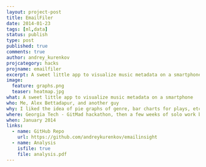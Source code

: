 ```yaml
---
layout: project-post
title: EmailFiler
date: 2014-01-23 
tags: [ml,data]
status: publish
type: post
published: true
comments: true
author: andrey_kurenkov
projcategory: hacks
projname: emailfiler
excerpt: A sweet little app to visualize music metadata on a smartphone
image:
  feature: graphs.png
  teaser: heatmap.jpg
what: A sweet little app to visualize music metadata on a smartphone
who: Me, Alex Bettadapur, and another guy
why: I liked the idea of pie graphs of genre, bar charts for plays, etc... I still think this should exist in other apps.
where: Georgia Tech - GitMad hackathon, then a few weeks of solo work before my internship
when: January 2014
links:
  - name: GitHub Repo
    url: https://github.com/andreykurenkov/emailinsight
  - name: Analysis
    isfile: true
    file: analysis.pdf
---
```

